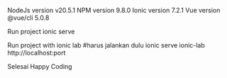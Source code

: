 NodeJs version v20.5.1
NPM version 9.8.0
Ionic version 7.2.1
Vue version @vue/cli 5.0.8

Run project
ionic serve

Run project with ionic lab #harus jalankan dulu ionic serve
ionic-lab http://localhost:port

Selesai
Happy Coding
